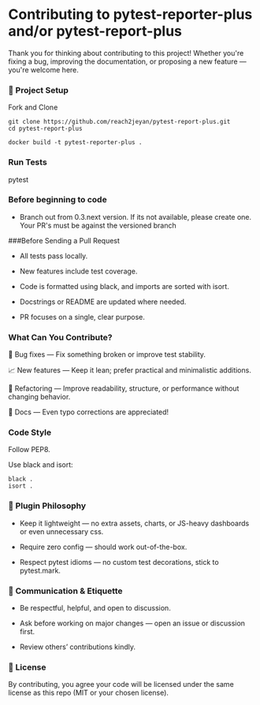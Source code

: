 # Contributing to pytest-reporter-plus and/or pytest-report-plus

Thank you for thinking about contributing to this project! Whether you're fixing a bug, improving the documentation, or proposing a new feature — you're welcome here.

### 📁 Project Setup

Fork and Clone
```
git clone https://github.com/reach2jeyan/pytest-report-plus.git
cd pytest-report-plus
```

```
docker build -t pytest-reporter-plus . 
```

### Run Tests

pytest

### Before beginning to code 

 - Branch out from 0.3.next version. If its not available, please create one. Your PR's must be against the versioned branch

###Before Sending a Pull Request

 - All tests pass locally.

 - New features include test coverage.

 - Code is formatted using black, and imports are sorted with isort.

 - Docstrings or README are updated where needed.

 - PR focuses on a single, clear purpose.

### What Can You Contribute?

🐛 Bug fixes — Fix something broken or improve test stability.

📈 New features — Keep it lean; prefer practical and minimalistic additions.

🧹 Refactoring — Improve readability, structure, or performance without changing behavior.

📝 Docs — Even typo corrections are appreciated!

### Code Style

Follow PEP8.

Use black and isort:
```
black .
isort .
```

### 🧰 Plugin Philosophy

- Keep it lightweight — no extra assets, charts, or JS-heavy dashboards or even unnecessary css.

- Require zero config — should work out-of-the-box.

- Respect pytest idioms — no custom test decorations, stick to pytest.mark.

### 💬 Communication & Etiquette

- Be respectful, helpful, and open to discussion.

- Ask before working on major changes — open an issue or discussion first.

- Review others’ contributions kindly.

### 📜 License

By contributing, you agree your code will be licensed under the same license as this repo (MIT or your chosen license).

